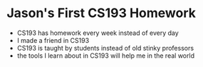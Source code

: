 # Jason's First CS193 Homework
- CS193 has homework every week instead of every day
- I made a friend in CS193
- CS193 is taught by students instead of old stinky professors
- the tools I learn about in CS193 will help me in the real world
